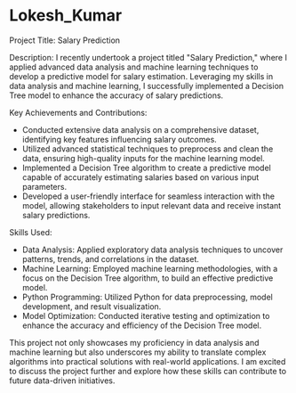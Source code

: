 # Lokesh_Kumar
Project Title: Salary Prediction

Description:
I recently undertook a project titled "Salary Prediction," where I applied advanced data analysis and machine learning techniques to develop a predictive model for salary estimation. Leveraging my skills in data analysis and machine learning, I successfully implemented a Decision Tree model to enhance the accuracy of salary predictions.

Key Achievements and Contributions:
- Conducted extensive data analysis on a comprehensive dataset, identifying key features influencing salary outcomes.
- Utilized advanced statistical techniques to preprocess and clean the data, ensuring high-quality inputs for the machine learning model.
- Implemented a Decision Tree algorithm to create a predictive model capable of accurately estimating salaries based on various input parameters.
- Developed a user-friendly interface for seamless interaction with the model, allowing stakeholders to input relevant data and receive instant salary predictions.

Skills Used:
- Data Analysis: Applied exploratory data analysis techniques to uncover patterns, trends, and correlations in the dataset.
- Machine Learning: Employed machine learning methodologies, with a focus on the Decision Tree algorithm, to build an effective predictive model.
- Python Programming: Utilized Python for data preprocessing, model development, and result visualization.
- Model Optimization: Conducted iterative testing and optimization to enhance the accuracy and efficiency of the Decision Tree model.

This project not only showcases my proficiency in data analysis and machine learning but also underscores my ability to translate complex algorithms into practical solutions with real-world applications. I am excited to discuss the project further and explore how these skills can contribute to future data-driven initiatives.
